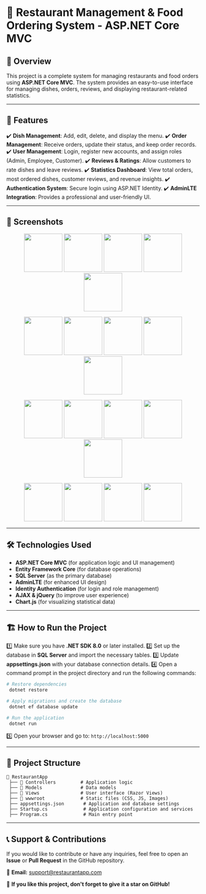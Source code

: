 # 📌 Restaurant Management & Food Ordering System - ASP.NET Core MVC

## 📖 Overview

This project is a complete system for managing restaurants and food orders using **ASP.NET Core MVC**. The system provides an easy-to-use interface for managing dishes, orders, reviews, and displaying restaurant-related statistics.

---

## 🚀 Features

✔️ **Dish Management**: Add, edit, delete, and display the menu. ✔️ **Order Management**: Receive orders, update their status, and keep order records. ✔️ **User Management**: Login, register new accounts, and assign roles (Admin, Employee, Customer). ✔️ **Reviews & Ratings**: Allow customers to rate dishes and leave reviews. ✔️ **Statistics Dashboard**: View total orders, most ordered dishes, customer reviews, and revenue insights. ✔️ **Authentication System**: Secure login using ASP.NET Identity. ✔️ **AdminLTE Integration**: Provides a professional and user-friendly UI.

---

## 📸 Screenshots

<p align="center">
  <img src="https://github.com/Otaka123/RestaurantManagementSystem/Screenshots/1 (1).png" width="100">
  <img src="https://github.com/Otaka123/RestaurantManagementSystem/Screenshots/1 (2).png" width="100">
  <img src="https://github.com/Otaka123/RestaurantManagementSystem/Screenshots/1 (3).png" width="100">
  <img src="https://github.com/Otaka123/RestaurantManagementSystem/Screenshots/1 (4).png" width="100">
  <img src="https://github.com/Otaka123/RestaurantManagementSystem/Screenshots/1 (5).png" width="100">
</p>

<p align="center">
  <img src="https://github.com/Otaka123/RestaurantManagementSystem/Screenshots/1 (6).png" width="100">
  <img src="https://github.com/Otaka123/RestaurantManagementSystem/Screenshots/1 (7).png" width="100">
  <img src="https://github.com/Otaka123/RestaurantManagementSystem/Screenshots/1 (8).png" width="100">
  <img src="https://github.com/Otaka123/RestaurantManagementSystem/Screenshots/1 (9).png" width="100">
  <img src="https://github.com/Otaka123/RestaurantManagementSystem/Screenshots/1 (10).png" width="100">
</p>

<p align="center">
  <img src="https://github.com/Otaka123/RestaurantManagementSystem/Screenshots/1 (11).png" width="100">
  <img src="https://github.com/Otaka123/RestaurantManagementSystem/Screenshots/1 (12).png" width="100">
  <img src="https://github.com/Otaka123/RestaurantManagementSystem/Screenshots/1 (13).png" width="100">
  <img src="https://github.com/Otaka123/RestaurantManagementSystem/Screenshots/1 (14).png" width="100">
  <img src="https://github.com/Otaka123/RestaurantManagementSystem/Screenshots/1 (15).png" width="100">
</p>

<p align="center">
  <img src="https://github.com/Otaka123/RestaurantManagementSystem/Screenshots/1 (16).png" width="100">
  <img src="https://github.com/Otaka123/RestaurantManagementSystem/Screenshots/1 (17).png" width="100">
  <img src="https://github.com/Otaka123/RestaurantManagementSystem/Screenshots/1 (18).png" width="100">
  <img src="https://github.com/Otaka123/RestaurantManagementSystem/Screenshots/1 (19).png" width="100">
</p>


---

## 🛠️ Technologies Used

- **ASP.NET Core MVC** (for application logic and UI management)
- **Entity Framework Core** (for database operations)
- **SQL Server** (as the primary database)
- **AdminLTE** (for enhanced UI design)
- **Identity Authentication** (for login and role management)
- **AJAX & jQuery** (to improve user experience)
- **Chart.js** (for visualizing statistical data)

---

## 🏗️ How to Run the Project

1️⃣ Make sure you have **.NET SDK 8.0** or later installed. 2️⃣ Set up the database in **SQL Server** and import the necessary tables. 3️⃣ Update **appsettings.json** with your database connection details. 4️⃣ Open a command prompt in the project directory and run the following commands:

```bash
# Restore dependencies
 dotnet restore

# Apply migrations and create the database
 dotnet ef database update

# Run the application
 dotnet run
```

5️⃣ Open your browser and go to: `http://localhost:5000`

---

## 📌 Project Structure

```
📂 RestaurantApp
 ├── 📂 Controllers         # Application logic
 ├── 📂 Models              # Data models
 ├── 📂 Views               # User interface (Razor Views)
 ├── 📂 wwwroot             # Static files (CSS, JS, Images)
 ├── appsettings.json       # Application and database settings
 ├── Startup.cs             # Application configuration and services
 ├── Program.cs             # Main entry point
```

---

## 📞 Support & Contributions

If you would like to contribute or have any inquiries, feel free to open an **Issue** or **Pull Request** in the GitHub repository.

📧 **Email:** [support@restaurantapp.com](mailto\:support@restaurantapp.com)

🌟 **If you like this project, don't forget to give it a star on GitHub!**

